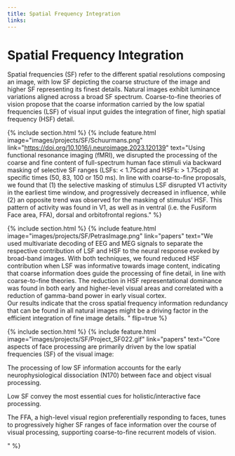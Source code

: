 ```yaml
---
title: Spatial Frequency Integration
links:
---
```

# Spatial Frequency Integration

Spatial frequencies (SF) refer to the different spatial resolutions composing an image, with low SF depicting the coarse structure of the image and higher SF representing its finest details. Natural images exhibit luminance variations aligned across a broad SF spectrum. Coarse-to-fine theories of vision propose that the coarse information carried by the low spatial frequencies (LSF) of visual input guides the integration of finer, high spatial frequency (HSF) detail. 

{% include section.html %}
{%
  include feature.html
  image="images/projects/SF/Schuurmans.png"
  link="https://doi.org/10.1016/j.neuroimage.2023.120139"
  text="Using functional resonance imaging (fMRI), we disrupted the processing of the coarse and fine content of full-spectrum human face stimuli via backward masking of selective SF ranges (LSFs: < 1.75cpd and HSFs: > 1.75cpd) at specific times (50, 83, 100 or 150 ms). In line with coarse-to-fine proposals, we found that (1) the selective masking of stimulus LSF disrupted V1 activity in the earliest time window, and progressively decreased in influence, while (2) an opposite trend was observed for the masking of stimulus’ HSF. This pattern of activity was found in V1, as well as in ventral (i.e. the Fusiform Face area, FFA), dorsal and orbitofrontal regions."
%}

{% include section.html %}
{%
  include feature.html
  image="images/projects/SF/PetrasImage.png"
  link="papers"
  text="We used multivariate decoding of EEG and MEG signals to separate the respective contribution of LSF and HSF to the neural response evoked by broad-band images. With both techniques, we found reduced HSF contribution when LSF was informative towards image content, indicating that coarse information does guide the processing of fine detail, in line with coarse-to-fine theories. 
The reduction in HSF representational dominance was found in both early and higher-level visual areas and correlated with a reduction of gamma-band power in early visual cortex.  
Our results indicate that the cross spatial frequency information redundancy that can be found in all natural images might be a driving factor in the efficient integration of fine image details. "
  flip=true
%}

{% include section.html %}
{%
  include feature.html
  image="images/projects/SF/Project_SF022.gif"
  link="papers"
  text="Core aspects of face processing are primarily driven by the low spatial frequencies (SF) of the visual image: <p> The processing of low SF information accounts for the early neurophysiological dissociation (N170) between face and object visual processing. </p> <p> Low SF convey the most essential cues for holistic/interactive face processing. </p> <p> The FFA, a high-level visual region preferentially responding to faces, tunes to progressively higher SF ranges of face information over the course of visual processing, supporting coarse-to-fine recurrent models of vision. </p>"
  %}
